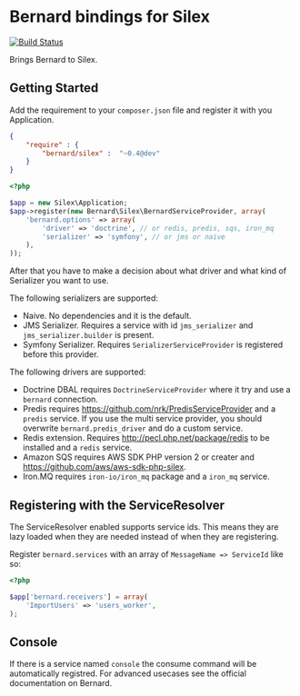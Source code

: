 Bernard bindings for Silex
==========================

[![Build Status](https://travis-ci.org/bernardphp/silex.png?branch=master)](https://travis-ci.org/bernardphp/silex)

Brings Bernard to Silex.

Getting Started
---------------

Add the requirement to your `composer.json` file and register it with you Application.

``` json
{
    "require" : {
        "bernard/silex" :  "~0.4@dev"
    }
}
```

``` php
<?php

$app = new Silex\Application;
$app->register(new Bernard\Silex\BernardServiceProvider, array(
    'bernard.options' => array(
        'driver' => 'doctrine', // or redis, predis, sqs, iron_mq
        'serializer' => 'symfony', // or jms or naive
    ),
));
```

After that you have to make a decision about what driver and what kind of Serializer
you want to use.

The following serializers are supported:

 * Naive. No dependencies and it is the default.
 * JMS Serializer. Requires a service with id `jms_serializer` and `jms_serializer.builder` is present.
 * Symfony Serializer. Requires `SerializerServiceProvider` is registered before this provider.


The following drivers are supported:

 * Doctrine DBAL requires `DoctrineServiceProvider` where it try and use a `bernard` connection.
 * Predis requires https://github.com/nrk/PredisServiceProvider and a `predis` service. If you use the multi
 service provider, you should overwrite `bernard.predis_driver` and do a custom service.
 * Redis extension. Requires http://pecl.php.net/package/redis to be installed and a `redis` service.
 * Amazon SQS requires AWS SDK PHP version 2 or creater and https://github.com/aws/aws-sdk-php-silex.
 * Iron.MQ requires `iron-io/iron_mq` package and a `iron_mq` service.

Registering with the ServiceResolver
------------------------------------

The ServiceResolver enabled supports service ids. This means they are lazy loaded when they are needed instead
of when they are registering.

Register `bernard.services` with an array of `MessageName => ServiceId` like so:

``` php
<?php

$app['bernard.receivers'] = array(
    'ImportUsers' => 'users_worker',
);
```

Console
-------

If there is a service named `console` the consume command will be automatically registred. For advanced
usecases see the official documentation on Bernard.
